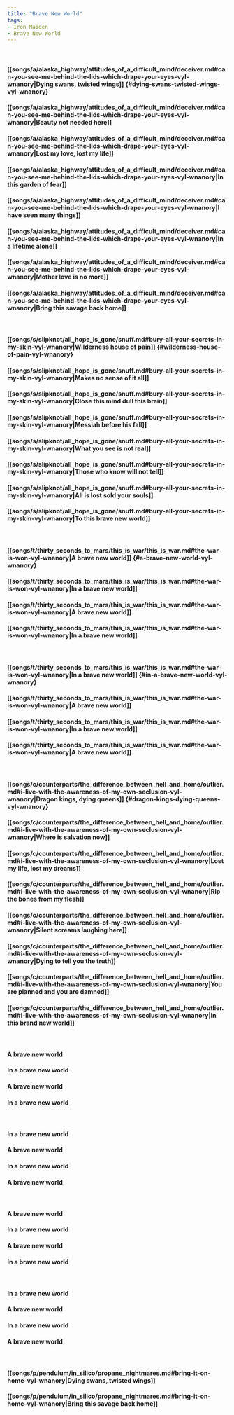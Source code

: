 ```yaml
---
title: "Brave New World"
tags:
- Iron Maiden
- Brave New World
---
```

&nbsp;
#### [[songs/a/alaska_highway/attitudes_of_a_difficult_mind/deceiver.md#can-you-see-me-behind-the-lids-which-drape-your-eyes-vyl-wnanory|Dying swans, twisted wings]] {#dying-swans-twisted-wings-vyl-wnanory}
#### [[songs/a/alaska_highway/attitudes_of_a_difficult_mind/deceiver.md#can-you-see-me-behind-the-lids-which-drape-your-eyes-vyl-wnanory|Beauty not needed here]]
#### [[songs/a/alaska_highway/attitudes_of_a_difficult_mind/deceiver.md#can-you-see-me-behind-the-lids-which-drape-your-eyes-vyl-wnanory|Lost my love, lost my life]]
#### [[songs/a/alaska_highway/attitudes_of_a_difficult_mind/deceiver.md#can-you-see-me-behind-the-lids-which-drape-your-eyes-vyl-wnanory|In this garden of fear]]
#### [[songs/a/alaska_highway/attitudes_of_a_difficult_mind/deceiver.md#can-you-see-me-behind-the-lids-which-drape-your-eyes-vyl-wnanory|I have seen many things]]
#### [[songs/a/alaska_highway/attitudes_of_a_difficult_mind/deceiver.md#can-you-see-me-behind-the-lids-which-drape-your-eyes-vyl-wnanory|In a lifetime alone]]
#### [[songs/a/alaska_highway/attitudes_of_a_difficult_mind/deceiver.md#can-you-see-me-behind-the-lids-which-drape-your-eyes-vyl-wnanory|Mother love is no more]]
#### [[songs/a/alaska_highway/attitudes_of_a_difficult_mind/deceiver.md#can-you-see-me-behind-the-lids-which-drape-your-eyes-vyl-wnanory|Bring this savage back home]]
&nbsp;
#### [[songs/s/slipknot/all_hope_is_gone/snuff.md#bury-all-your-secrets-in-my-skin-vyl-wnanory|Wilderness house of pain]] {#wilderness-house-of-pain-vyl-wnanory}
#### [[songs/s/slipknot/all_hope_is_gone/snuff.md#bury-all-your-secrets-in-my-skin-vyl-wnanory|Makes no sense of it all]]
#### [[songs/s/slipknot/all_hope_is_gone/snuff.md#bury-all-your-secrets-in-my-skin-vyl-wnanory|Close this mind dull this brain]]
#### [[songs/s/slipknot/all_hope_is_gone/snuff.md#bury-all-your-secrets-in-my-skin-vyl-wnanory|Messiah before his fall]]
#### [[songs/s/slipknot/all_hope_is_gone/snuff.md#bury-all-your-secrets-in-my-skin-vyl-wnanory|What you see is not real]]
#### [[songs/s/slipknot/all_hope_is_gone/snuff.md#bury-all-your-secrets-in-my-skin-vyl-wnanory|Those who know will not tell]]
#### [[songs/s/slipknot/all_hope_is_gone/snuff.md#bury-all-your-secrets-in-my-skin-vyl-wnanory|All is lost sold your souls]]
#### [[songs/s/slipknot/all_hope_is_gone/snuff.md#bury-all-your-secrets-in-my-skin-vyl-wnanory|To this brave new world]]
&nbsp;
#### [[songs/t/thirty_seconds_to_mars/this_is_war/this_is_war.md#the-war-is-won-vyl-wnanory|A brave new world]] {#a-brave-new-world-vyl-wnanory}
#### [[songs/t/thirty_seconds_to_mars/this_is_war/this_is_war.md#the-war-is-won-vyl-wnanory|In a brave new world]]
#### [[songs/t/thirty_seconds_to_mars/this_is_war/this_is_war.md#the-war-is-won-vyl-wnanory|A brave new world]]
#### [[songs/t/thirty_seconds_to_mars/this_is_war/this_is_war.md#the-war-is-won-vyl-wnanory|In a brave new world]]
&nbsp;
#### [[songs/t/thirty_seconds_to_mars/this_is_war/this_is_war.md#the-war-is-won-vyl-wnanory|In a brave new world]] {#in-a-brave-new-world-vyl-wnanory}
#### [[songs/t/thirty_seconds_to_mars/this_is_war/this_is_war.md#the-war-is-won-vyl-wnanory|A brave new world]]
#### [[songs/t/thirty_seconds_to_mars/this_is_war/this_is_war.md#the-war-is-won-vyl-wnanory|In a brave new world]]
#### [[songs/t/thirty_seconds_to_mars/this_is_war/this_is_war.md#the-war-is-won-vyl-wnanory|A brave new world]]
&nbsp;
#### [[songs/c/counterparts/the_difference_between_hell_and_home/outlier.md#i-live-with-the-awareness-of-my-own-seclusion-vyl-wnanory|Dragon kings, dying queens]] {#dragon-kings-dying-queens-vyl-wnanory}
#### [[songs/c/counterparts/the_difference_between_hell_and_home/outlier.md#i-live-with-the-awareness-of-my-own-seclusion-vyl-wnanory|Where is salvation now]]
#### [[songs/c/counterparts/the_difference_between_hell_and_home/outlier.md#i-live-with-the-awareness-of-my-own-seclusion-vyl-wnanory|Lost my life, lost my dreams]]
#### [[songs/c/counterparts/the_difference_between_hell_and_home/outlier.md#i-live-with-the-awareness-of-my-own-seclusion-vyl-wnanory|Rip the bones from my flesh]]
#### [[songs/c/counterparts/the_difference_between_hell_and_home/outlier.md#i-live-with-the-awareness-of-my-own-seclusion-vyl-wnanory|Silent screams laughing here]]
#### [[songs/c/counterparts/the_difference_between_hell_and_home/outlier.md#i-live-with-the-awareness-of-my-own-seclusion-vyl-wnanory|Dying to tell you the truth]]
#### [[songs/c/counterparts/the_difference_between_hell_and_home/outlier.md#i-live-with-the-awareness-of-my-own-seclusion-vyl-wnanory|You are planned and you are damned]]
#### [[songs/c/counterparts/the_difference_between_hell_and_home/outlier.md#i-live-with-the-awareness-of-my-own-seclusion-vyl-wnanory|In this brand new world]]
&nbsp;
#### A brave new world
#### In a brave new world
#### A brave new world
#### In a brave new world
&nbsp;
#### In a brave new world
#### A brave new world
#### In a brave new world
#### A brave new world
&nbsp;
#### A brave new world
#### In a brave new world
#### A brave new world
#### In a brave new world
&nbsp;
#### In a brave new world
#### A brave new world
#### In a brave new world
#### A brave new world
&nbsp;
#### [[songs/p/pendulum/in_silico/propane_nightmares.md#bring-it-on-home-vyl-wnanory|Dying swans, twisted wings]]
#### [[songs/p/pendulum/in_silico/propane_nightmares.md#bring-it-on-home-vyl-wnanory|Bring this savage back home]]
